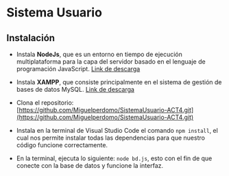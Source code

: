 # Sistema Usuario

## Instalación

- Instala **NodeJs**, que es un entorno en tiempo de ejecución multiplataforma para la capa del servidor basado en el lenguaje de programación JavaScript. [Link de descarga](https://nodejs.org/en)
  
- Instala **XAMPP**, que consiste principalmente en el sistema de gestión de bases de datos MySQL. [Link de descarga](https://www.apachefriends.org/es/index.html)
  
- Clona el repositorio: [https://github.com/Miguelperdomo/SistemaUsuario-ACT4.git](https://github.com/Miguelperdomo/SistemaUsuario-ACT4.git)
  
- Instala en la terminal de Visual Studio Code el comando `npm install`, el cual nos permite instalar todas las dependencias para que nuestro código funcione correctamente.
  
- En la terminal, ejecuta lo siguiente: `node bd.js`, esto con el fin de que conecte con la base de datos y funcione la interfaz.
